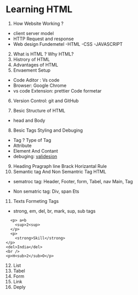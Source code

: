# Learning HTML

1. How Website Working ?

- client server model
- HTTP Request and response
- Web design Fundemetel -HTML -CSS -JAVASCRIPT

2.  What is HTML ? Why HTML?
3.  Histrory of HTML
4.  Advantages of HTML
5.  Envaement Setup

- Code Aditor : Vs code
- Browser: Google Chrome
- vs code Extension: prettier Code formetar

6.  Version Control: git and GitHub

7.  Besic Structure of HTML

- head and Body

8.  Besic Tags Styling and Debuging

- Tag ? Type of Tag
- Attribute
- Element And Contant
- debuging: [validesion](https://validator.w3.org/nu/#file)

9. Heading Pragraph line Brack Horizantal Rule
10. Semantic tag And Non Semantric Tag HTML

- sematroc tag: Header, Footer, form, Tabel, nav Main, Tag

- Non sematric tag: Div, span Ets

11. Texts Formeting Tags

- strong, em, del, br, mark, sup, sub tags

```html:
  <p> a+b
    <sup>2<sup>
  </p>
  <p>
    <strong>Skill</strong>
</p>
<del>India</del>
<br />
<p>H<sub>2</sub>O</p>
```

12. List
13. Tabel
14. Form
15. Link
16. Deply
